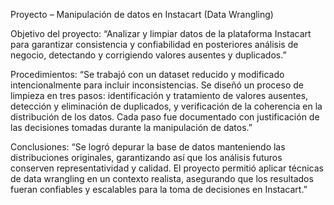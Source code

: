 Proyecto – Manipulación de datos en Instacart (Data Wrangling)

Objetivo del proyecto: “Analizar y limpiar datos de la plataforma Instacart para garantizar consistencia y confiabilidad en posteriores análisis de negocio, detectando y corrigiendo valores ausentes y duplicados.”

Procedimientos: “Se trabajó con un dataset reducido y modificado intencionalmente para incluir inconsistencias. Se diseñó un proceso de limpieza en tres pasos: identificación y tratamiento de valores ausentes, detección y eliminación de duplicados, y verificación de la coherencia en la distribución de los datos. Cada paso fue documentado con justificación de las decisiones tomadas durante la manipulación de datos.”

Conclusiones: “Se logró depurar la base de datos manteniendo las distribuciones originales, garantizando así que los análisis futuros conserven representatividad y calidad. El proyecto permitió aplicar técnicas de data wrangling en un contexto realista, asegurando que los resultados fueran confiables y escalables para la toma de decisiones en Instacart.”
